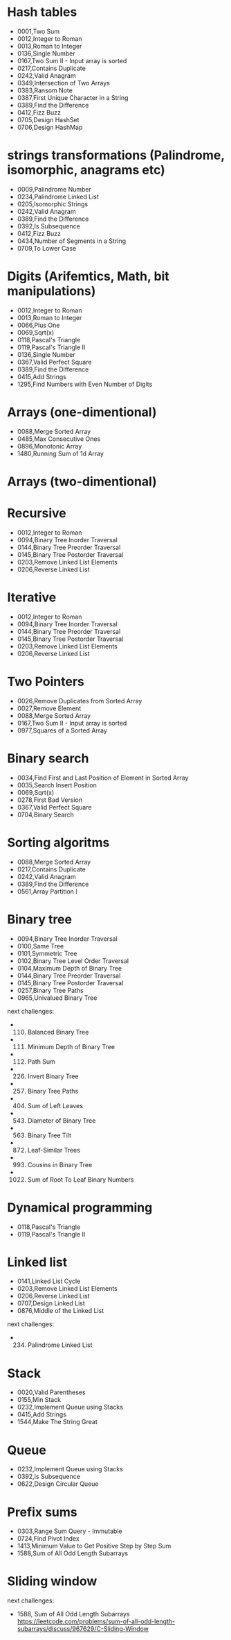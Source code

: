 
# Hash tables

* 0001,Two Sum
* 0012,Integer to Roman
* 0013,Roman to Integer
* 0136,Single Number
* 0167,Two Sum II - Input array is sorted
* 0217,Contains Duplicate
* 0242,Valid Anagram
* 0349,Intersection of Two Arrays
* 0383,Ransom Note
* 0387,First Unique Character in a String
* 0389,Find the Difference
* 0412,Fizz Buzz
* 0705,Design HashSet
* 0706,Design HashMap


# strings transformations (Palindrome, isomorphic, anagrams etc)

* 0009,Palindrome Number
* 0234,Palindrome Linked List
* 0205,Isomorphic Strings
* 0242,Valid Anagram
* 0389,Find the Difference
* 0392,Is Subsequence
* 0412,Fizz Buzz
* 0434,Number of Segments in a String
* 0709,To Lower Case


# Digits (Arifemtics, Math, bit manipulations)

* 0012,Integer to Roman
* 0013,Roman to Integer
* 0066,Plus One
* 0069,Sqrt(x)
* 0118,Pascal's Triangle
* 0119,Pascal's Triangle II
* 0136,Single Number
* 0367,Valid Perfect Square
* 0389,Find the Difference
* 0415,Add Strings
* 1295,Find Numbers with Even Number of Digits

# Arrays (one-dimentional)

* 0088,Merge Sorted Array
* 0485,Max Consecutive Ones
* 0896,Monotonic Array
* 1480,Running Sum of 1d Array

# Arrays (two-dimentional)


# Recursive

* 0012,Integer to Roman
* 0094,Binary Tree Inorder Traversal
* 0144,Binary Tree Preorder Traversal
* 0145,Binary Tree Postorder Traversal
* 0203,Remove Linked List Elements
* 0206,Reverse Linked List


# Iterative

* 0012,Integer to Roman
* 0094,Binary Tree Inorder Traversal
* 0144,Binary Tree Preorder Traversal
* 0145,Binary Tree Postorder Traversal
* 0203,Remove Linked List Elements
* 0206,Reverse Linked List

# Two Pointers

* 0026,Remove Duplicates from Sorted Array
* 0027,Remove Element
* 0088,Merge Sorted Array
* 0167,Two Sum II - Input array is sorted
* 0977,Squares of a Sorted Array

# Binary search

* 0034,Find First and Last Position of Element in Sorted Array
* 0035,Search Insert Position
* 0069,Sqrt(x)
* 0278,First Bad Version
* 0367,Valid Perfect Square
* 0704,Binary Search

# Sorting algoritms

* 0088,Merge Sorted Array
* 0217,Contains Duplicate
* 0242,Valid Anagram
* 0389,Find the Difference
* 0561,Array Partition I

# Binary tree

* 0094,Binary Tree Inorder Traversal
* 0100,Same Tree
* 0101,Symmetric Tree
* 0102,Binary Tree Level Order Traversal
* 0104,Maximum Depth of Binary Tree
* 0144,Binary Tree Preorder Traversal
* 0145,Binary Tree Postorder Traversal
* 0257,Binary Tree Paths
* 0965,Univalued Binary Tree

next challenges:

* 110. Balanced Binary Tree
* 111. Minimum Depth of Binary Tree
* 112. Path Sum
* 226. Invert Binary Tree
* 257. Binary Tree Paths
* 404. Sum of Left Leaves
* 543. Diameter of Binary Tree
* 563. Binary Tree Tilt
* 872. Leaf-Similar Trees
* 993. Cousins in Binary Tree
* 1022. Sum of Root To Leaf Binary Numbers

# Dynamical programming

* 0118,Pascal's Triangle
* 0119,Pascal's Triangle II

# Linked list

* 0141,Linked List Cycle
* 0203,Remove Linked List Elements
* 0206,Reverse Linked List
* 0707,Design Linked List
* 0876,Middle of the Linked List

next challenges:

* 234. Palindrome Linked List

# Stack

* 0020,Valid Parentheses
* 0155,Min Stack
* 0232,Implement Queue using Stacks
* 0415,Add Strings
* 1544,Make The String Great

# Queue

* 0232,Implement Queue using Stacks
* 0392,Is Subsequence
* 0622,Design Circular Queue

# Prefix sums

* 0303,Range Sum Query - Immutable
* 0724,Find Pivot Index
* 1413,Minimum Value to Get Positive Step by Step Sum
* 1588,Sum of All Odd Length Subarrays

# Sliding window

next challenges:

* 1588, Sum of All Odd Length Subarrays https://leetcode.com/problems/sum-of-all-odd-length-subarrays/discuss/967629/C-Sliding-Window
